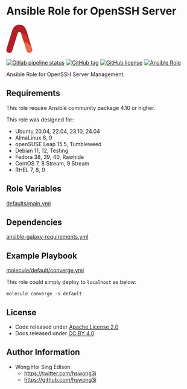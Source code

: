 # Ansible Role for OpenSSH Server

<a href="https://alvistack.com" title="AlviStack" target="_blank"><img src="/alvistack.svg" height="75" alt="AlviStack"></a>

[![Gitlab pipeline status](https://img.shields.io/gitlab/pipeline/alvistack/ansible-role-sshd/master)](https://gitlab.com/alvistack/ansible-role-sshd/-/pipelines)
[![GitHub tag](https://img.shields.io/github/tag/alvistack/ansible-role-sshd.svg)](https://github.com/alvistack/ansible-role-sshd/tags)
[![GitHub license](https://img.shields.io/github/license/alvistack/ansible-role-sshd.svg)](https://github.com/alvistack/ansible-role-sshd/blob/master/LICENSE)
[![Ansible Role](https://img.shields.io/badge/galaxy-alvistack.sshd-blue.svg)](https://galaxy.ansible.com/alvistack/sshd)

Ansible Role for OpenSSH Server Management.

## Requirements

This role require Ansible community package 4.10 or higher.

This role was designed for:

- Ubuntu 20.04, 22.04, 23.10, 24.04
- AlmaLinux 8, 9
- openSUSE Leap 15.5, Tumbleweed
- Debian 11, 12, Testing
- Fedora 38, 39, 40, Rawhide
- CentOS 7, 8 Stream, 9 Stream
- RHEL 7, 8, 9

## Role Variables

[defaults/main.yml](defaults/main.yml)

## Dependencies

[ansible-galaxy-requirements.yml](ansible-galaxy-requirements.yml)

## Example Playbook

[molecule/default/converge.yml](molecule/default/converge.yml)

This role could simply deploy to `localhost` as below:

    molecule converge -s default

## License

- Code released under [Apache License 2.0](LICENSE)
- Docs released under [CC BY 4.0](http://creativecommons.org/licenses/by/4.0/)

## Author Information

- Wong Hoi Sing Edison
  - <https://twitter.com/hswong3i>
  - <https://github.com/hswong3i>
